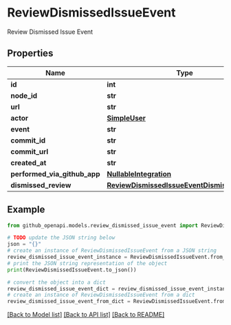 # ReviewDismissedIssueEvent

Review Dismissed Issue Event

## Properties

Name | Type | Description | Notes
------------ | ------------- | ------------- | -------------
**id** | **int** |  | 
**node_id** | **str** |  | 
**url** | **str** |  | 
**actor** | [**SimpleUser**](SimpleUser.md) |  | 
**event** | **str** |  | 
**commit_id** | **str** |  | 
**commit_url** | **str** |  | 
**created_at** | **str** |  | 
**performed_via_github_app** | [**NullableIntegration**](NullableIntegration.md) |  | 
**dismissed_review** | [**ReviewDismissedIssueEventDismissedReview**](ReviewDismissedIssueEventDismissedReview.md) |  | 

## Example

```python
from github_openapi.models.review_dismissed_issue_event import ReviewDismissedIssueEvent

# TODO update the JSON string below
json = "{}"
# create an instance of ReviewDismissedIssueEvent from a JSON string
review_dismissed_issue_event_instance = ReviewDismissedIssueEvent.from_json(json)
# print the JSON string representation of the object
print(ReviewDismissedIssueEvent.to_json())

# convert the object into a dict
review_dismissed_issue_event_dict = review_dismissed_issue_event_instance.to_dict()
# create an instance of ReviewDismissedIssueEvent from a dict
review_dismissed_issue_event_from_dict = ReviewDismissedIssueEvent.from_dict(review_dismissed_issue_event_dict)
```
[[Back to Model list]](../README.md#documentation-for-models) [[Back to API list]](../README.md#documentation-for-api-endpoints) [[Back to README]](../README.md)


